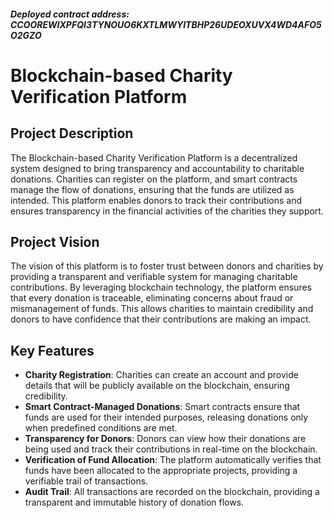 ##### Deployed contract address: CCOOREWIXPFQI3TYNOUO6KXTLMWYITBHP26UDEOXUVX4WD4AFO5O2GZO

# Blockchain-based Charity Verification Platform

## Project Description
The Blockchain-based Charity Verification Platform is a decentralized system designed to bring transparency and accountability to charitable donations. Charities can register on the platform, and smart contracts manage the flow of donations, ensuring that the funds are utilized as intended. This platform enables donors to track their contributions and ensures transparency in the financial activities of the charities they support.

## Project Vision
The vision of this platform is to foster trust between donors and charities by providing a transparent and verifiable system for managing charitable contributions. By leveraging blockchain technology, the platform ensures that every donation is traceable, eliminating concerns about fraud or mismanagement of funds. This allows charities to maintain credibility and donors to have confidence that their contributions are making an impact.

## Key Features
- **Charity Registration**: Charities can create an account and provide details that will be publicly available on the blockchain, ensuring credibility.
- **Smart Contract-Managed Donations**: Smart contracts ensure that funds are used for their intended purposes, releasing donations only when predefined conditions are met.
- **Transparency for Donors**: Donors can view how their donations are being used and track their contributions in real-time on the blockchain.
- **Verification of Fund Allocation**: The platform automatically verifies that funds have been allocated to the appropriate projects, providing a verifiable trail of transactions.
- **Audit Trail**: All transactions are recorded on the blockchain, providing a transparent and immutable history of donation flows.

